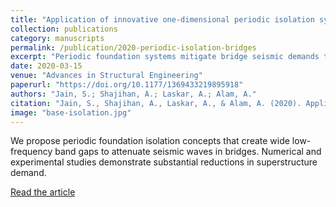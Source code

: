 ```yaml
---
title: "Application of innovative one-dimensional periodic isolation systems for seismic response reduction of bridges"
collection: publications
category: manuscripts
permalink: /publication/2020-periodic-isolation-bridges
excerpt: "Periodic foundation systems mitigate bridge seismic demands through engineered band gaps."
date: 2020-03-15
venue: "Advances in Structural Engineering"
paperurl: "https://doi.org/10.1177/1369433219895918"
authors: "Jain, S.; Shajihan, A.; Laskar, A.; Alam, A."
citation: "Jain, S., Shajihan, A., Laskar, A., & Alam, A. (2020). Application of innovative one-dimensional periodic isolation systems for seismic response reduction of bridges. Advances in Structural Engineering, 23(7), 1397-1412."
image: "base-isolation.jpg"
---
```

We propose periodic foundation isolation concepts that create wide low-frequency band gaps to attenuate seismic waves in bridges. Numerical and experimental studies demonstrate substantial reductions in superstructure demand.

[Read the article](https://doi.org/10.1177/1369433219895918)
